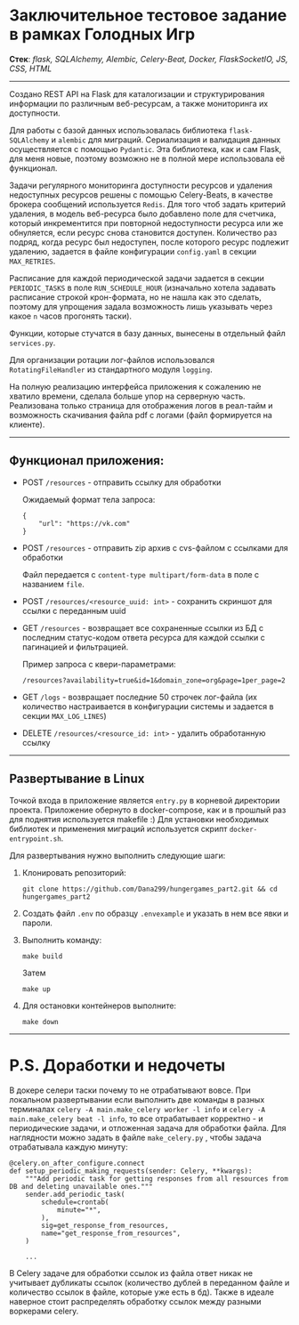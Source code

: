 # Заключительное тестовое задание в рамках Голодных Игр

**Стек**: *flask, SQLAlchemy, Alembic, Celery-Beat, Docker, FlaskSocketIO, JS, CSS, HTML*

___

Создано REST API на Flask для каталогизации и структурирования информации по различным веб-ресурсам, а также мониторинга их доступности.

Для работы с базой данных использовалась библиотека ```flask-SQLAlchemy``` и ```alembic``` для миграций. Сериализация и валидация данных осуществляется с помощью ```Pydantic```. Эта библиотека, как и сам Flask, для меня новые, поэтому возможно не в полной мере использовала её функционал.

Задачи регулярного мониторинга доступности ресурсов и удаления недоступных ресурсов решены с помощью Celery-Beats, в качестве брокера сообщений используется ```Redis```. Для того чтоб задать критерий удаления, в модель веб-ресурса было добавлено поле для счетчика, который инкрементится при повторной недоступности ресурса или же обнуляется, если ресурс снова становится доступен. Количество раз подряд, когда ресурс был недоступен, после которого ресурс подлежит удалению, задается в файле конфигурации ```config.yaml``` в секции ```MAX_RETRIES```.

Расписание для каждой периодической задачи задается в секции ```PERIODIC_TASKS``` в поле ```RUN_SCHEDULE_HOUR``` (изначально хотела задавать расписание строкой крон-формата, но не нашла как это сделать, поэтому для упрощения задала возможность лишь указывать через какое ```n``` часов прогонять таски).

Функции, которые стучатся в базу данных, вынесены в отдельный файл ```services.py```.

Для организации ротации лог-файлов использовался ```RotatingFileHandler``` из стандартного модуля ```logging```.

На полную реализацию интерфейса приложения к сожалению не хватило времени, сделала больше упор на серверную часть. Реализована только страница для отображения логов в реал-тайм и возможность скачивания файла pdf с логами (файл формируется на клиенте).
___

## Функционал приложения:

   * POST ```/resources``` - отправить ссылку для обработки

        Ожидаемый формат тела запроса:

        ```
        {
            "url": "https://vk.com"
        }
        ```

   * POST ```/resources``` - отправить zip архив с cvs-файлом с ссылками для обработки

        Файл передается с ```content-type multipart/form-data``` в поле с названием ```file```.

   * POST ```/resources/<resource_uuid: int>``` - сохранить скриншот для ссылки с переданным uuid

   * GET ```/resources``` - возвращает все сохраненные ссылки из БД с последним статус-кодом ответа ресурса для каждой ссылки с пагинацией и фильтрацией.

        Пример запроса с квери-параметрами:

        ```/resources?availability=true&id=1&domain_zone=org&page=1per_page=2```



   * GET ```/logs``` - возвращает последние 50 строчек лог-файла (их количество настраивается в конфигурации системы и задается в секции ```MAX_LOG_LINES```)

   * DELETE ```/resources/<resource_id: int>``` - удалить обработанную ссылку


___

## Развертывание в Linux

Точкой входа в приложение является ```entry.py``` в корневой директории проекта. Приложение обернуто в docker-compose, как и в прошлый раз для поднятия используется makefile :) Для установки необходимых библиотек и применения миграций используется скрипт ```docker-entrypoint.sh```.

Для развертывания нужно выполнить следующие шаги:

1. Клонировать репозиторий:
   ```
   git clone https://github.com/Dana299/hungergames_part2.git && cd hungergames_part2
   ```
2. Создать файл ```.env``` по образцу ```.envexample``` и указать в нем все явки и пароли.

3. Выполнить команду:
   ```
   make build
   ```
   Затем
   ```
   make up
   ```
4. Для остановки контейнеров выполните:
   ```
   make down
   ```
___
# P.S. Доработки и недочеты

В докере селери таски почему то не отрабатывают вовсе. При локальном развертывании если выполнить две команды в разных терминалах ```celery -A main.make_celery worker -l info```  и ```celery -A main.make_celery beat -l info```, то все отрабатывает корректно - и периодические задачи, и отложенная задача для обработки файла. Для наглядности можно задать в файле ```make_celery.py``` , чтобы задача отрабатывала каждую минуту:

```
@celery.on_after_configure.connect
def setup_periodic_making_requests(sender: Celery, **kwargs):
    """Add periodic task for getting responses from all resources from DB and deleting unavailable ones."""
    sender.add_periodic_task(
        schedule=crontab(
            minute="*",
        ),
        sig=get_response_from_resources,
        name="get_response_from_resources",
    )

    ...

```

В Celery задаче для обработки ссылок из файла ответ никак не учитывает дубликаты ссылок (количество дублей в переданном файле и количество ссылок в файле, которые уже есть в бд). Также в идеале наверное стоит распределять обработку ссылок между разными воркерами celery.
